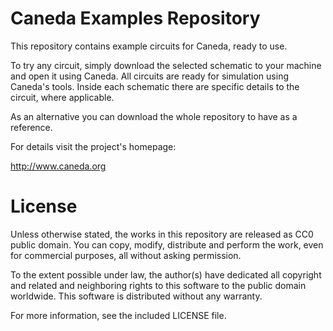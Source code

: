 Caneda Examples Repository
==========================

This repository contains example circuits for Caneda, ready to use.

To try any circuit, simply download the selected schematic to your machine and open it using Caneda. All circuits are ready for simulation using Caneda's tools. Inside each schematic there are specific details to the circuit, where applicable.

As an alternative you can download the whole repository to have as a reference.

For details visit the project's homepage:

http://www.caneda.org

License
=======
Unless otherwise stated, the works in this repository are released as CC0 public domain. You can copy, modify, distribute and perform the work, even for commercial purposes, all without asking permission.

To the extent possible under law, the author(s) have dedicated all copyright and related and neighboring rights to this software to the public domain worldwide. This software is distributed without any warranty.

For more information, see the included LICENSE file.
